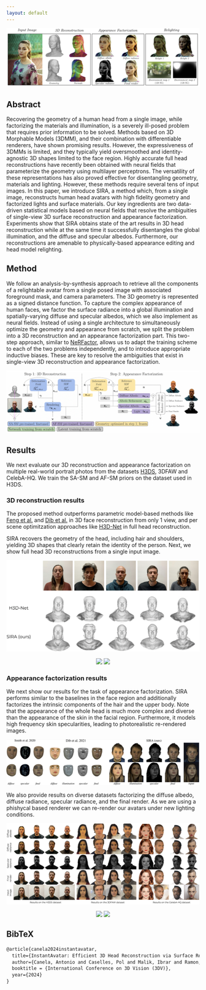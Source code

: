 ```yaml
---
layout: default
---
```


![](assets/images/teaser.png)

## Abstract

Recovering the geometry of a human head from a single image, while factorizing the materials and illumination, is a severely ill-posed problem that requires prior information to be solved. Methods based on 3D Morphable Models (3DMM), and their combination with differentiable renderers, have shown promising results. However, the expressiveness of 3DMMs is limited, and they typically yield oversmoothed and identity-agnostic 3D shapes limited to the face region. Highly accurate full head reconstructions have recently been obtained with neural fields that parameterize the geometry using multilayer perceptrons. The versatility of these representations has also proved effective for disentangling geometry, materials and lighting. However, these methods require several tens of input images. In this paper, we introduce SIRA, a method which, from a single image, reconstructs human head avatars with high fidelity geometry and factorized lights and surface materials. Our key ingredients are two data-driven statistical models based on neural fields that resolve the ambiguities of single-view 3D surface reconstruction and appearance factorization. Experiments show that SIRA obtains state of the art results in 3D head reconstruction while at the same time it successfully disentangles the global illumination, and the diffuse and specular albedos. Furthermore, our reconstructions are amenable to physically-based appearance editing and head model relighting.

## Method

We follow an analysis-by-synthesis approach to retrieve all the components of a relightable avatar from a single posed image with associated foreground mask, and camera parameters. The 3D geometry is represented as a signed distance function. To capture the complex appearance of human faces, we factor the surface radiance into a global illumination and spatially-varying diffuse and specular albedos, which we also implement as neural fields. Instead of using a single architecture to simultaneously optimize the geometry and appearance from scratch, we split the problem into a 3D reconstruction and an appearance factorization part. This two-step approach, similar to [NeRFactor](https://dl.acm.org/doi/abs/10.1145/3478513.3480496), allows us to adapt the training scheme to each of the two problems independently, and to introduce appropriate inductive biases. These are key to resolve the ambiguities that exist in single-view 3D reconstruction and appearance factorization.

![](assets/images/method.png)

## Results

We next evaluate our 3D reconstruction and appearance factorization on multiple real-world portrait photos from the datasets  [H3DS](https://openaccess.thecvf.com/content/ICCV2021/html/Ramon_H3D-Net_Few-Shot_High-Fidelity_3D_Head_Reconstruction_ICCV_2021_paper.html), 3DFAW and CelebA-HQ.  We train the SA-SM and AF-SM priors on the dataset used in H3DS.

### 3D reconstruction results

The proposed method outperforms parametric model-based methods like [Feng et al.](https://dl.acm.org/doi/abs/10.1145/3450626.3459936) and [Dib et al.](https://openaccess.thecvf.com/content/ICCV2021/html/Dib_Towards_High_Fidelity_Monocular_Face_Reconstruction_With_Rich_Reflectance_Using_ICCV_2021_paper.html) in 3D face reconstruction from only 1 view, and per scene optimitzation approaches like [H3D-Net](https://openaccess.thecvf.com/content/ICCV2021/html/Ramon_H3D-Net_Few-Shot_High-Fidelity_3D_Head_Reconstruction_ICCV_2021_paper.html) in full head reconstruction.

SIRA recovers the geometry of the head, including hair and shoulders, yielding 3D shapes that clearly retain the identity of the person. Next, we show full head 3D reconstructions from a single input image.

<p align="center">
  <img src="assets/images/comp_3d.png" width="700" />
</p>

<p align="center">
  <img src="assets/images/3d_0_.gif" width="350" />
  <img src="assets/images/3d_3_.gif" width="350" />
</p>

### Appearance factorization results

We next show our results for the task of appearance factorization. SIRA performs similar to the baselines in the face region and additionally factorizes the intrinsic components of the hair and the upper body. Note that the appearance of the whole head is much more complex and diverse than the appearance of the skin in the facial region. Furthermore, it models high frequency skin specularities, leading to photorealistic re-rendered images.

<p align="center">
  <img src="assets/images/comp_app_fac_3dfaw_hr.png" />
</p>

We also provide results on diverse datasets factorizing the diffuse albedo, diffuse radiance, specular radiance, and the final render. As we are using a phishycal based renderer we can re-render our avatars under new lighting conditions.

<p align="center">
  <img src="assets/images/app_fac_3_datasets.png" />
</p>

<p align="center">
  <img src="assets/images/relit_0_.gif" width="350" />
  <img src="assets/images/relit_1_.gif" width="350" />
</p>

## BibTeX

```latex
@article{canela2024instantavatar,
  title={InstantAvatar: Efficient 3D Head Reconstruction via Surface Rendering},
  author={Canela, Antonio and Caselles, Pol and Malik, Ibrar and Ramon, Eduard and Garcia, Jaime and Sanchez-Riera, Jordi and Triginer, Gil and Moreno-Noguer, Francesc},
  booktitle = {International Conference on 3D Vision (3DV)},
  year={2024}
}
```
